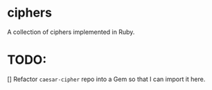 # ciphers
A collection of ciphers implemented in Ruby.

# TODO:

[] Refactor `caesar-cipher` repo into a Gem so that I can import it here.
